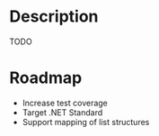 Description
===========
TODO

Roadmap
=======
- Increase test coverage
- Target .NET Standard
- Support mapping of list structures